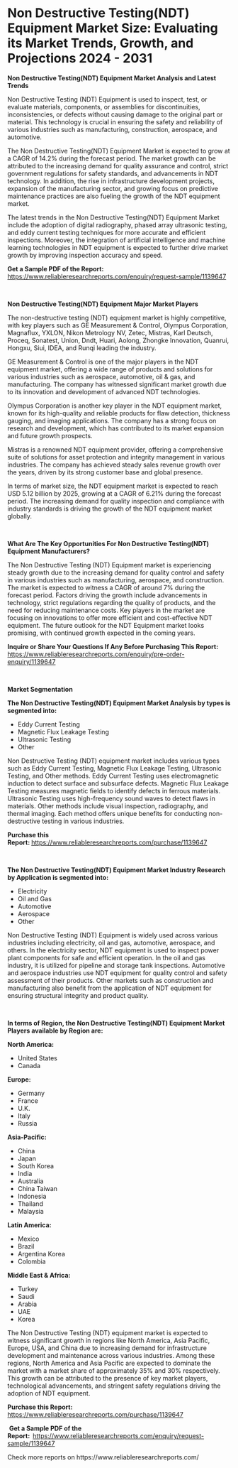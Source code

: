 <p><h1>Non Destructive Testing(NDT) Equipment Market Size: Evaluating its Market Trends, Growth, and Projections 2024 - 2031</h1></p><p><strong>Non Destructive Testing(NDT) Equipment Market Analysis and Latest Trends</strong></p>
<p><p>Non Destructive Testing (NDT) Equipment is used to inspect, test, or evaluate materials, components, or assemblies for discontinuities, inconsistencies, or defects without causing damage to the original part or material. This technology is crucial in ensuring the safety and reliability of various industries such as manufacturing, construction, aerospace, and automotive.</p><p>The Non Destructive Testing(NDT) Equipment Market is expected to grow at a CAGR of 14.2% during the forecast period. The market growth can be attributed to the increasing demand for quality assurance and control, strict government regulations for safety standards, and advancements in NDT technology. In addition, the rise in infrastructure development projects, expansion of the manufacturing sector, and growing focus on predictive maintenance practices are also fueling the growth of the NDT equipment market.</p><p>The latest trends in the Non Destructive Testing(NDT) Equipment Market include the adoption of digital radiography, phased array ultrasonic testing, and eddy current testing techniques for more accurate and efficient inspections. Moreover, the integration of artificial intelligence and machine learning technologies in NDT equipment is expected to further drive market growth by improving inspection accuracy and speed.</p></p>
<p><strong>Get a Sample PDF of the Report:&nbsp;</strong> <a href="https://www.reliableresearchreports.com/enquiry/request-sample/1139647">https://www.reliableresearchreports.com/enquiry/request-sample/1139647</a></p>
<p>&nbsp;</p>
<p><strong>Non Destructive Testing(NDT) Equipment Major Market Players</strong></p>
<p><p>The non-destructive testing (NDT) equipment market is highly competitive, with key players such as GE Measurement & Control, Olympus Corporation, Magnaflux, YXLON, Nikon Metrology NV, Zetec, Mistras, Karl Deutsch, Proceq, Sonatest, Union, Dndt, Huari, Aolong, Zhongke Innovation, Quanrui, Hongxu, Siui, IDEA, and Runqi leading the industry.</p><p>GE Measurement & Control is one of the major players in the NDT equipment market, offering a wide range of products and solutions for various industries such as aerospace, automotive, oil & gas, and manufacturing. The company has witnessed significant market growth due to its innovation and development of advanced NDT technologies.</p><p>Olympus Corporation is another key player in the NDT equipment market, known for its high-quality and reliable products for flaw detection, thickness gauging, and imaging applications. The company has a strong focus on research and development, which has contributed to its market expansion and future growth prospects.</p><p>Mistras is a renowned NDT equipment provider, offering a comprehensive suite of solutions for asset protection and integrity management in various industries. The company has achieved steady sales revenue growth over the years, driven by its strong customer base and global presence.</p><p>In terms of market size, the NDT equipment market is expected to reach USD 5.12 billion by 2025, growing at a CAGR of 6.21% during the forecast period. The increasing demand for quality inspection and compliance with industry standards is driving the growth of the NDT equipment market globally.</p></p>
<p>&nbsp;</p>
<p><strong>What Are The Key Opportunities For Non Destructive Testing(NDT) Equipment Manufacturers?</strong></p>
<p><p>The Non Destructive Testing (NDT) Equipment market is experiencing steady growth due to the increasing demand for quality control and safety in various industries such as manufacturing, aerospace, and construction. The market is expected to witness a CAGR of around 7% during the forecast period. Factors driving the growth include advancements in technology, strict regulations regarding the quality of products, and the need for reducing maintenance costs. Key players in the market are focusing on innovations to offer more efficient and cost-effective NDT equipment. The future outlook for the NDT Equipment market looks promising, with continued growth expected in the coming years.</p></p>
<p><strong>Inquire or Share Your Questions If Any Before Purchasing This Report:</strong> <a href="https://www.reliableresearchreports.com/enquiry/pre-order-enquiry/1139647">https://www.reliableresearchreports.com/enquiry/pre-order-enquiry/1139647</a></p>
<p>&nbsp;</p>
<p><strong>Market Segmentation</strong></p>
<p><strong>The Non Destructive Testing(NDT) Equipment Market Analysis by types is segmented into:</strong></p>
<p><ul><li>Eddy Current Testing</li><li>Magnetic Flux Leakage Testing</li><li>Ultrasonic Testing</li><li>Other</li></ul></p>
<p><p>Non Destructive Testing (NDT) equipment market includes various types such as Eddy Current Testing, Magnetic Flux Leakage Testing, Ultrasonic Testing, and Other methods. Eddy Current Testing uses electromagnetic induction to detect surface and subsurface defects. Magnetic Flux Leakage Testing measures magnetic fields to identify defects in ferrous materials. Ultrasonic Testing uses high-frequency sound waves to detect flaws in materials. Other methods include visual inspection, radiography, and thermal imaging. Each method offers unique benefits for conducting non-destructive testing in various industries.</p></p>
<p><strong>Purchase this Report:&nbsp;</strong><a href="https://www.reliableresearchreports.com/purchase/1139647">https://www.reliableresearchreports.com/purchase/1139647</a></p>
<p>&nbsp;</p>
<p><strong>The Non Destructive Testing(NDT) Equipment Market Industry Research by Application is segmented into:</strong></p>
<p><ul><li>Electricity</li><li>Oil and Gas</li><li>Automotive</li><li>Aerospace</li><li>Other</li></ul></p>
<p><p>Non Destructive Testing (NDT) Equipment is widely used across various industries including electricity, oil and gas, automotive, aerospace, and others. In the electricity sector, NDT equipment is used to inspect power plant components for safe and efficient operation. In the oil and gas industry, it is utilized for pipeline and storage tank inspections. Automotive and aerospace industries use NDT equipment for quality control and safety assessment of their products. Other markets such as construction and manufacturing also benefit from the application of NDT equipment for ensuring structural integrity and product quality.</p></p>
<p>&nbsp;</p>
<p><strong>In terms of Region, the Non Destructive Testing(NDT) Equipment Market Players available by Region are:</strong></p>
<p>
    <p> <strong> North America: </strong>
        <ul>
            <li>United States</li>
            <li>Canada</li>
        </ul>
        </p> 
    <p> <strong> Europe: </strong>
        <ul>
            <li>Germany</li>
            <li>France</li>
            <li>U.K.</li>
            <li>Italy</li>
            <li>Russia</li>
        </ul>
        </p> 
    <p> <strong> Asia-Pacific: </strong>
        <ul>
            <li>China</li>
            <li>Japan</li>
            <li>South Korea</li>
            <li>India</li>
            <li>Australia</li>
            <li>China Taiwan</li>
            <li>Indonesia</li>
            <li>Thailand</li>
            <li>Malaysia</li>
        </ul>
        </p> 
    <p> <strong> Latin America: </strong>
        <ul>
            <li>Mexico</li>
            <li>Brazil</li>
            <li>Argentina Korea</li>
            <li>Colombia</li>
        </ul>
        </p> 
    <p> <strong> Middle East & Africa: </strong>
        <ul>
            <li>Turkey</li>
            <li>Saudi</li>
            <li>Arabia</li>
            <li>UAE</li>
            <li>Korea</li>
        </ul>
    </p>
    </p>
<p><p>The Non Destructive Testing (NDT) equipment market is expected to witness significant growth in regions like North America, Asia Pacific, Europe, USA, and China due to increasing demand for infrastructure development and maintenance across various industries. Among these regions, North America and Asia Pacific are expected to dominate the market with a market share of approximately 35% and 30% respectively. This growth can be attributed to the presence of key market players, technological advancements, and stringent safety regulations driving the adoption of NDT equipment.</p></p>
<p><strong>Purchase this Report: </strong><a href="https://www.reliableresearchreports.com/purchase/1139647">https://www.reliableresearchreports.com/purchase/1139647</a></p>
<p>&nbsp;<strong>Get a Sample PDF of the Report:&nbsp;&nbsp;</strong><a href="https://www.reliableresearchreports.com/enquiry/request-sample/1139647">https://www.reliableresearchreports.com/enquiry/request-sample/1139647</a></p>
<p><strong></strong></p>
<p>Check more reports on https://www.reliableresearchreports.com/</p>